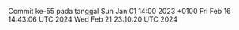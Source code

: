 Commit ke-55 pada tanggal Sun Jan 01 14:00 2023 +0100
Fri Feb 16 14:43:06 UTC 2024
Wed Feb 21 23:10:20 UTC 2024
